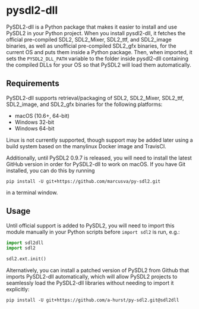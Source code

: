 # pysdl2-dll

PySDL2-dll is a Python package that makes it easier to install and use PySDL2 in your Python project. When you install pysdl2-dll, it fetches the official pre-compiled SDL2, SDL2\_Mixer, SDL2\_ttf, and SDL2\_image binaries, as well as unofficial pre-compiled SDL2\_gfx binaries, for the current OS and puts them inside a Python package. Then, when imported, it sets the `PYSDL2_DLL_PATH` variable to the folder inside pysdl2-dll containing the compiled DLLs for your OS so that PySDL2 will load them automatically.

## Requirements

PySDL2-dll supports retrieval/packaging of SDL2, SDL2\_Mixer, SDL2\_ttf, SDL2\_image, and SDL2\_gfx binaries for the following platforms:

* macOS (10.6+, 64-bit)
* Windows 32-bit
* Windows 64-bit

Linux is not currently supported, though support may be added later using a build system based on the manylinux Docker image and TravisCI.

Additionally, until PySDL2 0.9.7 is released, you will need to install the latest GitHub version in order for PySDL2-dll to work on macOS. If you have Git installed, you can do this by running 

```
pip install -U git+https://github.com/marcusva/py-sdl2.git
```

in a terminal window.

## Usage

Until official support is added to PySDL2, you will need to import this module manually in your Python scripts before `import sdl2` is run, e.g.:

```python
import sdl2dll
import sdl2

sdl2.ext.init()
```

Alternatively, you can install a patched version of PySDL2 from Github that imports PySDL2-dll automatically, which will allow PySDL2 projects to seamlessly load the PySDL2-dll libraries without needing to import it explicitly: 

```
pip install -U git+https://github.com/a-hurst/py-sdl2.git@sdl2dll
```
